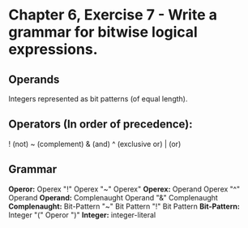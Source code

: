 # Chapter 6, Exercise 7 - Write a grammar for bitwise logical expressions.

## Operands
Integers represented as bit patterns (of equal length).

## Operators (In order of precedence):
! (not)     ~ (complement)
& (and)
^ (exclusive or)
| (or)

## Grammar
__Operor:__
    Operex
    "!" Operex
    "~" Operex"
__Operex:__
    Operand
    Operex "^" Operand 
__Operand:__
    Complenaught
    Operand "&" Complenaught
__Complenaught:__
    Bit-Pattern
    "~" Bit Pattern
    "!" Bit Pattern
__Bit-Pattern:__
    Integer
    "(" Operor ")"
__Integer:__
    integer-literal
